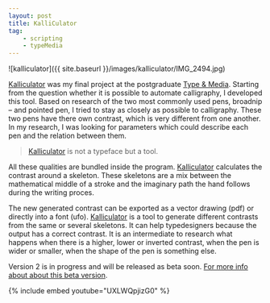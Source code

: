 ```yaml
---
layout: post
title: KalliCulator
tag:
    - scripting
    - typeMedia
---
```


![kalliculator]({{ site.baseurl }}/images/kalliculator/IMG_2494.jpg)

<!--more-->

[Kalliculator][KC] was my final project at the postgraduate [Type & Media][TM]. Starting from the question whether it is possible to automate calligraphy, I developed this tool. Based on research of the two most commonly used pens, broadnip – and pointed pen, I tried to stay as closely as possible to calligraphy. These two pens have there own contrast, which is very different from one another. In my research, I was looking for parameters which could describe each pen and the relation between them.

> [Kalliculator][KC] is not a typeface but a tool.

All these qualities are bundled inside the program. [Kalliculator][KC] calculates the contrast around a skeleton. These skeletons are a mix between the mathematical middle of a stroke and the imaginary path the hand follows during the writing proces.

The new generated contrast can be exported as a vector drawing (pdf) or directly into a font (ufo). [Kalliculator][KC] is a tool to generate different contrasts from the same or several skeletons. It can help typedesigners because the output has a correct contrast. It is an intermediate to research what happens when there is a higher, lower or inverted contrast, when the pen is wider or smaller, when the shape of the pen is something else.

Version 2 is in progress and will be released as beta soon. [For more info about about this beta version][KC].

{% include embed youtube="UXLWQpjizG0" %}

[KC]: http://www.kalliculator.com/
[TM]: http://www.typemedia.org/